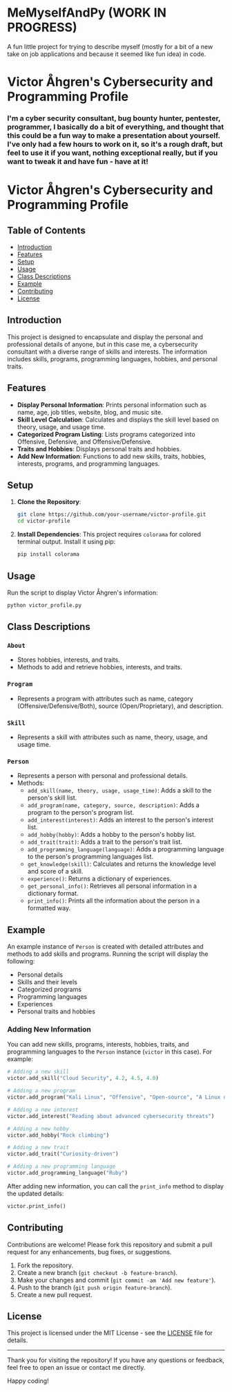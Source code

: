 # MeMyselfAndPy (WORK IN PROGRESS)
A fun little project for trying to describe myself (mostly for a bit of a new take on job applications and because it seemed like fun idea) in code.

# Victor Åhgren's Cybersecurity and Programming Profile

### I'm a cyber security consultant, bug bounty hunter, pentester, programmer, I basically do a bit of everything, and thought that this could be a fun way to make a presentation about yourself. I've only had a few hours to work on it, so it's a rough draft, but feel to use it if you want, nothing exceptional really, but if you want to tweak it and have fun - have at it!

# Victor Åhgren's Cybersecurity and Programming Profile


## Table of Contents

- [Introduction](#introduction)
- [Features](#features)
- [Setup](#setup)
- [Usage](#usage)
- [Class Descriptions](#class-descriptions)
- [Example](#example)
- [Contributing](#contributing)
- [License](#license)

## Introduction

This project is designed to encapsulate and display the personal and professional details of anyone, but in this case me, a cybersecurity consultant with a diverse range of skills and interests. The information includes skills, programs, programming languages, hobbies, and personal traits.

## Features

- **Display Personal Information**: Prints personal information such as name, age, job titles, website, blog, and music site.
- **Skill Level Calculation**: Calculates and displays the skill level based on theory, usage, and usage time.
- **Categorized Program Listing**: Lists programs categorized into Offensive, Defensive, and Offensive/Defensive.
- **Traits and Hobbies**: Displays personal traits and hobbies.
- **Add New Information**: Functions to add new skills, traits, hobbies, interests, programs, and programming languages.

## Setup

1. **Clone the Repository**:
   ```bash
   git clone https://github.com/your-username/victor-profile.git
   cd victor-profile
   ```

2. **Install Dependencies**:
   This project requires `colorama` for colored terminal output. Install it using pip:
   ```bash
   pip install colorama
   ```

## Usage

Run the script to display Victor Åhgren's information:
```bash
python victor_profile.py
```

## Class Descriptions

### `About`
- Stores hobbies, interests, and traits.
- Methods to add and retrieve hobbies, interests, and traits.

### `Program`
- Represents a program with attributes such as name, category (Offensive/Defensive/Both), source (Open/Proprietary), and description.

### `Skill`
- Represents a skill with attributes such as name, theory, usage, and usage time.

### `Person`
- Represents a person with personal and professional details.
- Methods:
  - `add_skill(name, theory, usage, usage_time)`: Adds a skill to the person's skill list.
  - `add_program(name, category, source, description)`: Adds a program to the person's program list.
  - `add_interest(interest)`: Adds an interest to the person's interest list.
  - `add_hobby(hobby)`: Adds a hobby to the person's hobby list.
  - `add_trait(trait)`: Adds a trait to the person's trait list.
  - `add_programming_language(language)`: Adds a programming language to the person's programming languages list.
  - `get_knowledge(skill)`: Calculates and returns the knowledge level and score of a skill.
  - `experience()`: Returns a dictionary of experiences.
  - `get_personal_info()`: Retrieves all personal information in a dictionary format.
  - `print_info()`: Prints all the information about the person in a formatted way.

## Example

An example instance of `Person` is created with detailed attributes and methods to add skills and programs. Running the script will display the following:

- Personal details
- Skills and their levels
- Categorized programs
- Programming languages
- Experiences
- Personal traits and hobbies

### Adding New Information

You can add new skills, programs, interests, hobbies, traits, and programming languages to the `Person` instance (`victor` in this case). For example:

```python
# Adding a new skill
victor.add_skill("Cloud Security", 4.2, 4.5, 4.0)

# Adding a new program
victor.add_program("Kali Linux", "Offensive", "Open-source", "A Linux distribution used for penetration testing and security research.")

# Adding a new interest
victor.add_interest("Reading about advanced cybersecurity threats")

# Adding a new hobby
victor.add_hobby("Rock climbing")

# Adding a new trait
victor.add_trait("Curiosity-driven")

# Adding a new programming language
victor.add_programming_language("Ruby")
```

After adding new information, you can call the `print_info` method to display the updated details:

```python
victor.print_info()
```

## Contributing

Contributions are welcome! Please fork this repository and submit a pull request for any enhancements, bug fixes, or suggestions.

1. Fork the repository.
2. Create a new branch (`git checkout -b feature-branch`).
3. Make your changes and commit (`git commit -am 'Add new feature'`).
4. Push to the branch (`git push origin feature-branch`).
5. Create a new pull request.

## License

This project is licensed under the MIT License - see the [LICENSE](LICENSE) file for details.

---

Thank you for visiting the repository! If you have any questions or feedback, feel free to open an issue or contact me directly.

Happy coding!
